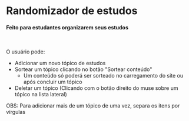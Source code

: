# Randomizador de estudos

#### Feito para estudantes organizarem seus estudos

<br/>

O usuário pode:

-   Adicionar um novo tópico de estudos
-   Sortear um tópico clicando no botão "Sortear conteúdo"
    -   Um conteúdo só poderá ser sorteado no carregamento do site ou após concluir um tópico
-   Deletar um tópico (Clicando com o botão direito do muse sobre um tópico na lista lateral)

OBS: Para adicionar mais de um tópico de uma vez, separa os itens por vírgulas
